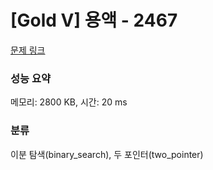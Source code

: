 # [Gold V] 용액 - 2467 

[문제 링크](https://www.acmicpc.net/problem/2467) 

### 성능 요약

메모리: 2800 KB, 시간: 20 ms

### 분류

이분 탐색(binary_search), 두 포인터(two_pointer)

